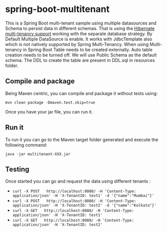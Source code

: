 # spring-boot-multitenant
This is a Spring Boot multi-tenant sample using multiple datasources and Schema to persist data in different schemas. 
That is using the [Hibernate multi-tenancy support](https://docs.jboss.org/hibernate/orm/4.2/devguide/en-US/html/ch16.html) working with the separate database strategy.
By Default Multiple DataSource is enable. It works with JdbcTemplate also which is not natively supported by Spring Multi-Tenancy. When using Multi-tenancy in Spring Boot Table needs to be created externally. Auto table creation
needs to be turned off. We will use Public Schema as the default schema. The DDL to create the table are present in DDL.sql in resources folder. 
## Compile and package

Being Maven centric, you can compile and package it without tests using:
```
mvn clean package -Dmaven.test.skip=true
```
Once you have your jar file, you can run it.

## Run it

To run it you can go to the Maven target folder generated and execute the following command:
```
java -jar multitenant-XXX.jar
```

## Testing

Once started you can go and request the data using different tenants :

* `curl -X POST   http://localhost:8080/ -H 'Content-Type: application/json' -H 'X-TenantID: test1' -d '{"name":"Mumbai"}'`
* `curl -X POST   http://localhost:8080/ -H 'Content-Type: application/json' -H 'X-TenantID: test2' -d '{"name":"Kolkata"}'`
*  `curl -X GET   http://localhost:8080/ -H 'Content-Type: application/json' -H 'X-TenantID: test1'`
* `curl -X GET   http://localhost:8080/ -H 'Content-Type: application/json' -H 'X-TenantID: test2' `